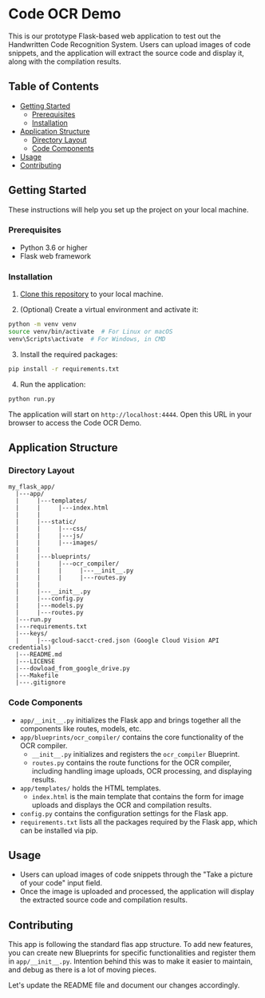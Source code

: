 # Code OCR Demo

This is our prototype Flask-based web application to test out the Handwritten Code Recognition System. Users can upload images of code snippets, and the application will extract the source code and display it, along with the compilation results.

## Table of Contents

- [Getting Started](#getting-started)
  - [Prerequisites](#prerequisites)
  - [Installation](#installation)
- [Application Structure](#application-structure)
  - [Directory Layout](#directory-layout)
  - [Code Components](#code-components)
- [Usage](#usage)
- [Contributing](#contributing)

## Getting Started

These instructions will help you set up the project on your local machine.

### Prerequisites

- Python 3.6 or higher
- Flask web framework

### Installation

1. [Clone this repository](https://docs.github.com/en/repositories/creating-and-managing-repositories/cloning-a-repository) to your local machine.

2. (Optional) Create a virtual environment and activate it:

```bash
python -m venv venv
source venv/bin/activate  # For Linux or macOS
venv\Scripts\activate  # For Windows, in CMD
```

3. Install the required packages:

```bash
pip install -r requirements.txt
```

4. Run the application:

```bash
python run.py
```

The application will start on `http://localhost:4444`. Open this URL in your browser to access the Code OCR Demo.

## Application Structure

### Directory Layout

```
my_flask_app/
  |---app/
  |     |---templates/
  |     |     |---index.html
  |     |
  |     |---static/
  |     |     |---css/
  |     |     |---js/
  |     |     |---images/
  |     |
  |     |---blueprints/
  |     |     |---ocr_compiler/
  |     |     |     |---__init__.py
  |     |     |     |---routes.py
  |     |
  |     |---__init__.py
  |     |---config.py
  |     |---models.py
  |     |---routes.py
  |---run.py
  |---requirements.txt
  |---keys/
  |     |---gcloud-sacct-cred.json (Google Cloud Vision API credentials)
  |---README.md
  |---LICENSE
  |---dowload_from_google_drive.py
  |---Makefile
  |---.gitignore

```

### Code Components

- `app/__init__.py` initializes the Flask app and brings together all the components like routes, models, etc.
- `app/blueprints/ocr_compiler/` contains the core functionality of the OCR compiler.
  - `__init__.py` initializes and registers the `ocr_compiler` Blueprint.
  - `routes.py` contains the route functions for the OCR compiler, including handling image uploads, OCR processing, and displaying results.
- `app/templates/` holds the HTML templates.
  - `index.html` is the main template that contains the form for image uploads and displays the OCR and compilation results.
- `config.py` contains the configuration settings for the Flask app.
- `requirements.txt` lists all the packages required by the Flask app, which can be installed via pip.

## Usage

- Users can upload images of code snippets through the "Take a picture of your code" input field.
- Once the image is uploaded and processed, the application will display the extracted source code and compilation results.

## Contributing

This app is following the standard flas app structure. To add new features, you can create new Blueprints for specific functionalities and register them in `app/__init__.py`. Intention behind this was to make it easier to maintain, and debug as there is a lot of moving pieces.

Let's update the README file and document our changes accordingly.